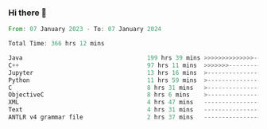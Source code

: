 ### Hi there 👋

<!--
**luoxuanzao/luoxuanzao** is a ✨ _special_ ✨ repository because its `README.md` (this file) appears on your GitHub profile.

Here are some ideas to get you started:

- 🔭 I’m currently working on ...
- 🌱 I’m currently learning ...
- 👯 I’m looking to collaborate on ...
- 🤔 I’m looking for help with ...
- 💬 Ask me about ...
- 📫 How to reach me: ...
- 😄 Pronouns: ...
- ⚡ Fun fact: ...
-->

<!--START_SECTION:waka-->

```rust
From: 07 January 2023 - To: 07 January 2024

Total Time: 366 hrs 12 mins

Java                                   199 hrs 39 mins >>>>>>>>>>>>>>-----------   54.30 %
C++                                    97 hrs 11 mins  >>>>>>>------------------   26.43 %
Jupyter                                13 hrs 16 mins  >------------------------   03.61 %
Python                                 11 hrs 59 mins  >------------------------   03.26 %
C                                      8 hrs 31 mins   >------------------------   02.32 %
ObjectiveC                             8 hrs 6 mins    >------------------------   02.21 %
XML                                    4 hrs 47 mins   -------------------------   01.30 %
Text                                   4 hrs 31 mins   -------------------------   01.23 %
ANTLR v4 grammar file                  2 hrs 37 mins   -------------------------   00.71 %
```

<!--END_SECTION:waka-->